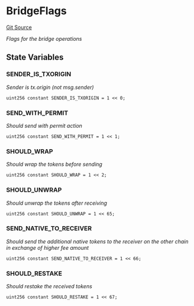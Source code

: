 # BridgeFlags
[Git Source](https://github.com/ambrosus/token-bridge/blob/1106b61cbc37ad86299178c6d334722a2ad64d7d/contracts/interface/BridgeTypes.sol)

*Flags for the bridge operations*


## State Variables
### SENDER_IS_TXORIGIN
*Sender is tx.origin (not msg.sender)*


```solidity
uint256 constant SENDER_IS_TXORIGIN = 1 << 0;
```


### SEND_WITH_PERMIT
*Should send with permit action*


```solidity
uint256 constant SEND_WITH_PERMIT = 1 << 1;
```


### SHOULD_WRAP
*Should wrap the tokens before sending*


```solidity
uint256 constant SHOULD_WRAP = 1 << 2;
```


### SHOULD_UNWRAP
*Should unwrap the tokens after receiving*


```solidity
uint256 constant SHOULD_UNWRAP = 1 << 65;
```


### SEND_NATIVE_TO_RECEIVER
*Should send the additional native tokens to the receiver on the other chain in exchange of higher fee amount*


```solidity
uint256 constant SEND_NATIVE_TO_RECEIVER = 1 << 66;
```


### SHOULD_RESTAKE
*Should restake the received tokens*


```solidity
uint256 constant SHOULD_RESTAKE = 1 << 67;
```


